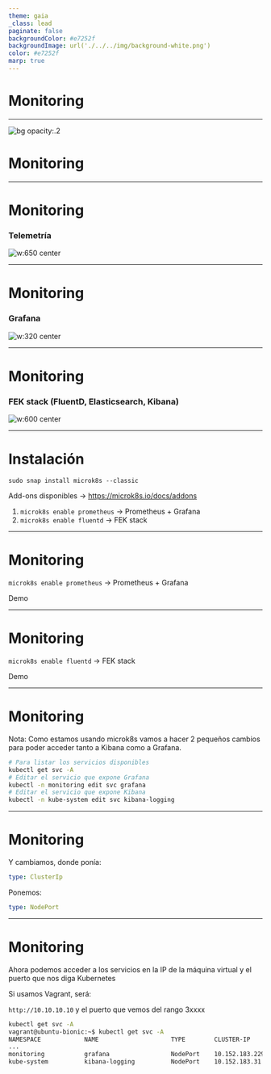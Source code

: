 ```yaml
---
theme: gaia
_class: lead
paginate: false
backgroundColor: #e7252f
backgroundImage: url('./../../img/background-white.png')
color: #e7252f
marp: true
---
```

<!-- _backgroundImage: url('./../../img/background-red.png') -->
<!-- _color: white -->

# Monitoring

---
![bg opacity:.2](https://i.imgur.com/GgGuUyl.gif)
# Monitoring

---
# Monitoring

### Telemetría

![w:650 center](https://docs.vmware.com/en/VMware-Tanzu-Toolkit-for-Kubernetes/images/GUID-A3897B1B-822E-410C-96C7-93FBD7AF61A5-low.png)

---
# Monitoring

### Grafana

![w:320 center](https://grafana.com/static/img/logos/grafana_logo_swirl-events.svg)

---
# Monitoring

### FEK stack (FluentD, Elasticsearch, Kibana)

![w:600 center](https://allvectorlogo.com/img/2019/06/elastic-elasticsearch-logo-vector.png)

---
# Instalación

`sudo snap install microk8s --classic`

Add-ons disponibles -> https://microk8s.io/docs/addons

1) `microk8s enable prometheus` -> Prometheus + Grafana
2) `microk8s enable fluentd` -> FEK stack

---
# Monitoring

`microk8s enable prometheus` -> Prometheus + Grafana

Demo

---
# Monitoring

`microk8s enable fluentd` -> FEK stack

Demo

---
# Monitoring

Nota: Como estamos usando microk8s vamos a hacer 2 pequeños cambios para poder acceder tanto a Kibana como a Grafana.

```bash
# Para listar los servicios disponibles
kubectl get svc -A
# Editar el servicio que expone Grafana
kubectl -n monitoring edit svc grafana
# Editar el servicio que expone Kibana
kubectl -n kube-system edit svc kibana-logging
```
---
# Monitoring

Y cambiamos, donde ponía:

```yaml
type: ClusterIp
```
Ponemos:
```yaml
type: NodePort
```

---
# Monitoring

Ahora podemos acceder a los servicios en la IP de la máquina virtual y el puerto que nos diga Kubernetes

Si usamos Vagrant, será:

`http://10.10.10.10` y el puerto que vemos del rango 3xxxx

```bash
kubectl get svc -A
vagrant@ubuntu-bionic:~$ kubectl get svc -A
NAMESPACE            NAME                    TYPE        CLUSTER-IP       EXTERNAL-IP   PORT(S)                        AGE
...
monitoring           grafana                 NodePort    10.152.183.229   <none>        3000:30238/TCP                 30m
kube-system          kibana-logging          NodePort    10.152.183.31    <none>        5601:30897/TCP                 30m
